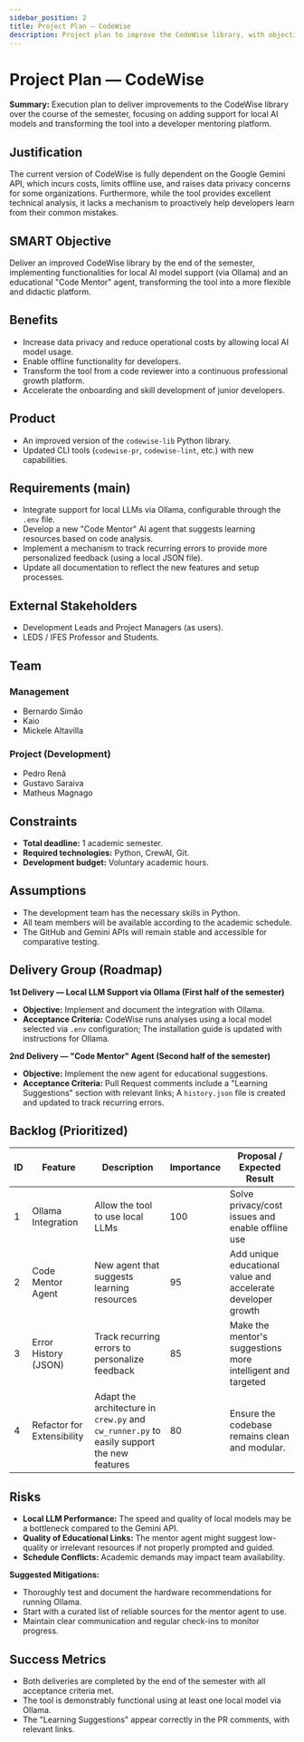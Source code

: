 ```yaml
---
sidebar_position: 2
title: Project Plan — CodeWise
description: Project plan to improve the CodeWise library, with objectives, backlog, deliveries, team, and schedule.
---
```


# Project Plan — CodeWise

**Summary:** Execution plan to deliver improvements to the CodeWise library over the course of the semester, focusing on adding support for local AI models and transforming the tool into a developer mentoring platform.

## Justification
The current version of CodeWise is fully dependent on the Google Gemini API, which incurs costs, limits offline use, and raises data privacy concerns for some organizations. Furthermore, while the tool provides excellent technical analysis, it lacks a mechanism to proactively help developers learn from their common mistakes.

## SMART Objective
Deliver an improved CodeWise library by the end of the semester, implementing functionalities for local AI model support (via Ollama) and an educational "Code Mentor" agent, transforming the tool into a more flexible and didactic platform.

## Benefits
-   Increase data privacy and reduce operational costs by allowing local AI model usage.
-   Enable offline functionality for developers.
-   Transform the tool from a code reviewer into a continuous professional growth platform.
-   Accelerate the onboarding and skill development of junior developers.

## Product
-   An improved version of the `codewise-lib` Python library.
-   Updated CLI tools (`codewise-pr`, `codewise-lint`, etc.) with new capabilities.

## Requirements (main)
-   Integrate support for local LLMs via Ollama, configurable through the `.env` file.
-   Develop a new "Code Mentor" AI agent that suggests learning resources based on code analysis.
-   Implement a mechanism to track recurring errors to provide more personalized feedback (using a local JSON file).
-   Update all documentation to reflect the new features and setup processes.

## External Stakeholders
-   Development Leads and Project Managers (as users).
-   LEDS / IFES Professor and Students.

## Team

### Management
-   Bernardo Simão
-   Kaio
-   Mickele Altavilla

### Project (Development)
-   Pedro Renã
-   Gustavo Saraiva
-   Matheus Magnago

## Constraints
-   **Total deadline:** 1 academic semester.
-   **Required technologies:** Python, CrewAI, Git.
-   **Development budget:** Voluntary academic hours.

## Assumptions
-   The development team has the necessary skills in Python.
-   All team members will be available according to the academic schedule.
-   The GitHub and Gemini APIs will remain stable and accessible for comparative testing.

## Delivery Group (Roadmap)

**1st Delivery — Local LLM Support via Ollama (First half of the semester)**
-   **Objective:** Implement and document the integration with Ollama.
-   **Acceptance Criteria:** CodeWise runs analyses using a local model selected via `.env` configuration; The installation guide is updated with instructions for Ollama.

**2nd Delivery — "Code Mentor" Agent (Second half of the semester)**
-   **Objective:** Implement the new agent for educational suggestions.
-   **Acceptance Criteria:** Pull Request comments include a "Learning Suggestions" section with relevant links; A `history.json` file is created and updated to track recurring errors.

## Backlog (Prioritized)

| ID | Feature | Description | Importance | Proposal / Expected Result |
| -- | ------- | ----------- | ---------- | -------------------------- |
| 1  | Ollama Integration | Allow the tool to use local LLMs | 100 | Solve privacy/cost issues and enable offline use |
| 2  | Code Mentor Agent | New agent that suggests learning resources | 95 | Add unique educational value and accelerate developer growth |
| 3  | Error History (JSON) | Track recurring errors to personalize feedback | 85 | Make the mentor's suggestions more intelligent and targeted |
| 4  | Refactor for Extensibility | Adapt the architecture in `crew.py` and `cw_runner.py` to easily support the new features | 80 | Ensure the codebase remains clean and modular. |

## Risks
-   **Local LLM Performance:** The speed and quality of local models may be a bottleneck compared to the Gemini API.
-   **Quality of Educational Links:** The mentor agent might suggest low-quality or irrelevant resources if not properly prompted and guided.
-   **Schedule Conflicts:** Academic demands may impact team availability.

**Suggested Mitigations:**
-   Thoroughly test and document the hardware recommendations for running Ollama.
-   Start with a curated list of reliable sources for the mentor agent to use.
-   Maintain clear communication and regular check-ins to monitor progress.

## Success Metrics
-   Both deliveries are completed by the end of the semester with all acceptance criteria met.
-   The tool is demonstrably functional using at least one local model via Ollama.
-   The "Learning Suggestions" appear correctly in the PR comments, with relevant links.